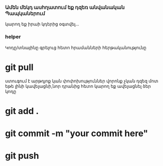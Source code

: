 ### Ամեն մեկդ ասհղատում եք դզեռ անվանական Պապկաներում
կարող եք իրաի կդերից օգտվել․․․

### helper
Կոդը/տնայինը գրելուց հետո հրամանների հերթականությունը
# git pull 
ստուգում է արթդյոք կան փոփոխություններ վորոնք չկան դզեզ մոտ
եթե լինի կավելացնի,նոր դրանից հետո կարող եք ավելացնել ձեր կոդը

# git add .
# git commit -m "your commit here"
# git push

